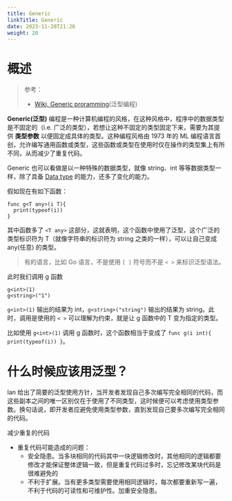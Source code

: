 ```yaml
---
title: Generic
linkTitle: Generic
date: 2023-11-28T21:26
weight: 20
---
```


# 概述

> 参考：
>
> - [Wiki, Generic proramming](https://en.wikipedia.org/wiki/Generic_programming)(泛型编程)

**Generic(泛型)** 编程是一种计算机编程的风格，在这种风格中，程序中的数据类型是不固定的（i.e. 广泛的类型），若想让这种不固定的类型固定下来，需要为其提供 **类型参数**  以便固定成具体的类型。这种编程风格由 1973 年的 ML 编程语言首创，允许编写通用函数或类型，这些函数或类型在使用时仅在操作的类型集上有所不同，从而减少了重复代码。

Generic 也可以看做是以一种特殊的数据类型，就像 string、int 等等数据类型一样，除了具备 [Data type](/docs/2.编程/计算机科学/Data%20type/Data%20type.md) 的能力，还多了变化的能力。

假如现在有如下函数：

```text
func g<T any>(i T){
  print(typeof(i))
}
```

其中函数多了 `<T any>` 这部分，这就表明，这个函数中使用了泛型，这个广泛的类型标识符为 T（就像字符串的标识符为 string 之类的一样），可以让自己变成 any(任意) 的类型。

> 有的语言，比如 Go 语言，不是使用 `[ ]` 符号而不是 `< >` 来标识泛型语法。

此时我们调用 g 函数

```text
g<int>(1)
g<string>("1")
```

`g<int>(1)` 输出的结果为 int，`g<string>("string")` 输出的结果为 string。此时，调用是使用的 `< >` 可以理解为约束，就是让 g 函数中的 T 变为指定的类型。

比如使用 `g<int>(1)` 调用 g 函数时，这个函数相当于变成了 `func g(i int){ print(typeof(i)) }`。

# 什么时候应该用泛型？

Ian 给出了简要的泛型使用方针，当开发者发现自己多次编写完全相同的代码，而这些副本之间的唯一区别仅在于使用了不同类型，这时候便可以考虑使用类型参数。换句话说，即开发者应避免使用类型参数，直到发现自己要多次编写完全相同的代码。

减少重复的代码

- 重复代码可能造成的问题：
  - 安全隐患。当多块相同的代码其中一块逻辑修改时，其他相同的逻辑都要修改才能保证整体逻辑一致，但是重复代码过多时，忘记修改某块代码是很难避免的
  - 不利于扩展。当有更多类型需要使用相同逻辑时，每次都要重新写一遍，不利于代码的可读性和可维护性。加重安全隐患。
